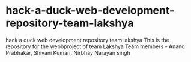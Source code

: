 # hack-a-duck-web-development-repository-team-lakshya
hack a duck web development repository team lakshya
This is the repository for the webbproject of team Lakshya
Team members - Anand Prabhakar, Shivani Kumari,
                Nirbhay Narayan singh
 
